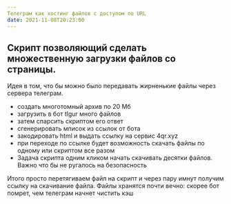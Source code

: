 ```yaml
---
Телеграм как хостинг файлов c доступом по URL
date: 2021-11-08T20:23:00
---
```


## Скрипт позволяющий сделать множественную загрузки файлов со страницы.

Идея в том, что бы можно было передавать жирненькие файлы через сервера телеграм.

- создать многотомный архив по 20 Мб
- загрузить в бот tlgur много файлов
- затем спарсить скриптом его ответ
- сгенерировать мписок из ссылок от бота
- закодировать html и выдать ссылку на сервис 4qr.xyz
- при переходе по ссылке будет возможность скачать файлы по одному или скриптом все разом
- Задача скрипта одним кликом начать скачивать десятки файлов. Важно что бы не ругалось на безопасность

Итого просто перетягиваем файл на скрипт и через пару имнут получим ссылку на скачивание файла. Файлы хранятся почти вечно: скорее бот помрет, чем телеграм начнет чистить кэш
